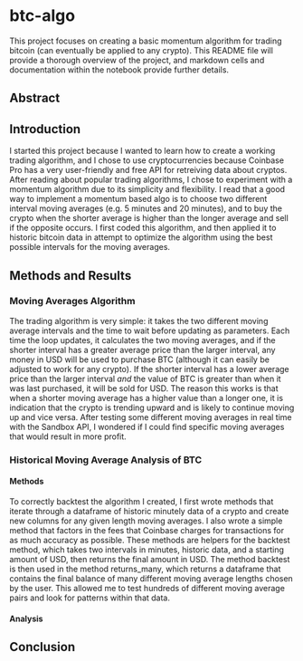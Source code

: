 # btc-algo
This project focuses on creating a basic momentum algorithm for trading bitcoin (can eventually be applied to any crypto). This README file will provide a thorough overview of the project, and markdown cells and documentation within the notebook provide further details.

## Abstract


## Introduction
I started this project because I wanted to learn how to create a working trading algorithm, and I chose to use cryptocurrencies because Coinbase Pro has a very user-friendly and free API for retreiving data about cryptos. After reading about popular trading algorithms, I chose to experiment with a momentum algorithm due to its simplicity and flexibility. I read that a good way to implement a momentum based algo is to choose two different interval moving averages (e.g. 5 minutes and 20 minutes), and to buy the crypto when the shorter average is higher than the longer average and sell if the opposite occurs. I first coded this algorithm, and then applied it to historic bitcoin data in attempt to optimize the algorithm using the best possible intervals for the moving averages.

## Methods and Results
### Moving Averages Algorithm
The trading algorithm is very simple: it takes the two different moving average intervals and the time to wait before updating as parameters. Each time the loop updates, it calculates the two moving averages, and if the shorter interval has a greater average price than the larger interval, any money in USD will be used to purchase BTC (although it can easily be adjusted to work for any crypto). If the shorter interval has a lower average price than the larger interval *and* the value of BTC is greater than when it was last purchased, it will be sold for USD. The reason this works is that when a shorter moving average has a higher value than a longer one, it is indication that the crypto is trending upward and is likely to continue moving up and vice versa. After testing some different moving averages in real time with the Sandbox API, I wondered if I could find specific moving averages that would result in more profit.

### Historical Moving Average Analysis of BTC
#### Methods
To correctly backtest the algorithm I created, I first wrote methods that iterate through a dataframe of historic minutely data of a crypto and create new columns
for any given length moving averages. I also wrote a simple method that factors in the fees that Coinbase charges for transactions for as much accuracy as possible. These methods are helpers for the backtest method, which takes two intervals in minutes, historic data, and a starting amount of USD, then returns the final amount in USD. The method backtest is then used in the method returns_many, which returns a dataframe that contains the final balance of many different moving average lengths chosen by the user. This allowed me to test hundreds of different moving average pairs and look for patterns within that data.

#### Analysis


## Conclusion
